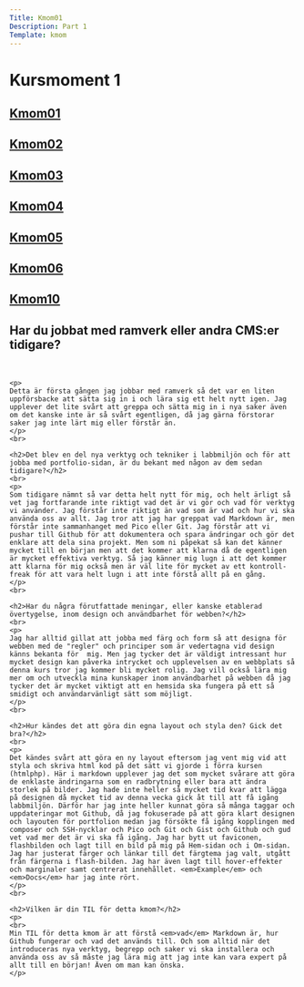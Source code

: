 ```yaml
---
Title: Kmom01
Description: Part 1
Template: kmom
---
```


Kursmoment 1
==================
<div class="sidebar">
    <a href="kmom01"><h2>Kmom01</h2></a>
    <a href="kmom02"><h2>Kmom02</h2></a>
    <a href="kmom03"><h2>Kmom03</h2></a>
    <a href="kmom04"><h2>Kmom04</h2></a>
    <a href="kmom05"><h2>Kmom05</h2></a>
    <a href="kmom06"><h2>Kmom06</h2></a>
    <a href="kmom10"><h2>Kmom10</h2></a>
</div>

<div class="report-text">
    <h2>Har du jobbat med ramverk eller andra CMS:er tidigare?</h2>
    <br>

    <p>
    Detta är första gången jag jobbar med ramverk så det var en liten uppförsbacke att sätta sig in i och lära sig ett helt nytt igen. Jag upplever det lite svårt att greppa och sätta mig in i nya saker även om det kanske inte är så svårt egentligen, då jag gärna förstorar saker jag inte lärt mig eller förstår än.
    </p>
    <br>

    <h2>Det blev en del nya verktyg och tekniker i labbmiljön och för att jobba med portfolio-sidan, är du bekant med någon av dem sedan tidigare?</h2>
    <br>
    <p>
    Som tidigare nämnt så var detta helt nytt för mig, och helt ärligt så vet jag fortfarande inte riktigt vad det är vi gör och vad för verktyg vi använder. Jag förstår inte riktigt än vad som är vad och hur vi ska använda oss av allt. Jag tror att jag har greppat vad Markdown är, men förstår inte sammanhanget med Pico eller Git. Jag förstår att vi pushar till Github för att dokumentera och spara ändringar och gör det enklare att dela sina projekt. Men som ni påpekat så kan det känner mycket till en början men att det kommer att klarna då de egentligen är mycket effektiva verktyg. Så jag känner mig lugn i att det kommer att klarna för mig också men är väl lite för mycket av ett kontroll-freak för att vara helt lugn i att inte förstå allt på en gång.  
    </p>
    <br>

    <h2>Har du några förutfattade meningar, eller kanske etablerad övertygelse, inom design och användbarhet för webben?</h2>
    <br>
    <p>
    Jag har alltid gillat att jobba med färg och form så att designa för webben med de "regler" och principer som är vedertagna vid design känns bekanta för  mig. Men jag tycker det är väldigt intressant hur mycket design kan påverka intrycket och upplevelsen av en webbplats så denna kurs tror jag kommer bli mycket rolig. Jag vill också lära mig mer om och utveckla mina kunskaper inom användbarhet på webben då jag tycker det är mycket viktigt att en hemsida ska fungera på ett så smidigt och användarvänligt sätt som möjligt.
    </p>
    <br>

    <h2>Hur kändes det att göra din egna layout och styla den? Gick det bra?</h2>
    <br>
    <p>
    Det kändes svårt att göra en ny layout eftersom jag vent mig vid att styla och skriva html kod på det sätt vi gjorde i förra kursen (htmlphp). Här i markdown upplever jag det som mycket svårare att göra de enklaste ändringarna som en radbrytning eller bara att ändra storlek på bilder. Jag hade inte heller så mycket tid kvar att lägga på designen då mycket tid av denna vecka gick åt till att få igång labbmiljön. Därför har jag inte heller kunnat göra så många taggar och uppdateringar mot Github, då jag fokuserade på att göra klart designen och layouten för portfolion medan jag försökte få igång kopplingen med composer och SSH-nycklar och Pico och Git och Gist och Github och gud vet vad mer det är vi ska få igång. Jag har bytt ut faviconen, flashbilden och lagt till en bild på mig på Hem-sidan och i Om-sidan. Jag har justerat färger och länkar till det färgtema jag valt, utgått från färgerna i flash-bilden. Jag har även lagt till hover-effekter och marginaler samt centrerat innehållet. <em>Example</em> och <em>Docs</em> har jag inte rört.
    </p>
    <br>

    <h2>Vilken är din TIL för detta kmom?</h2>
    <p>
    <br>
    Min TIL för detta kmom är att förstå <em>vad</em> Markdown är, hur Github fungerar och vad det används till. Och som alltid när det introduceras nya verktyg, begrepp och saker vi ska installera och använda oss av så måste jag lära mig att jag inte kan vara expert på allt till en början! Även om man kan önska.
    </p>
</div
